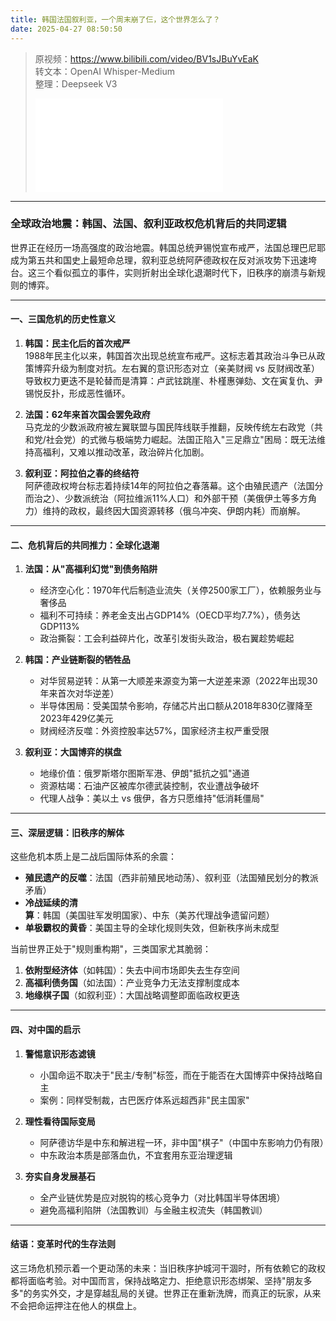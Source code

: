 ```yaml
---
title: 韩国法国叙利亚，一个周末崩了仨，这个世界怎么了？
date: 2025-04-27 08:50:50
---
```


> 原视频：https://www.bilibili.com/video/BV1sJBuYvEaK<br>转文本：OpenAI Whisper-Medium<br>整理：Deepseek V3
>
> <iframe src="//player.bilibili.com/player.html?bvid=BV1sJBuYvEaK&autoplay=0" scrolling="no" border="0" frameborder="no" framespacing="0" allowfullscreen="true"></iframe>

---

### 全球政治地震：韩国、法国、叙利亚政权危机背后的共同逻辑

世界正在经历一场高强度的政治地震。韩国总统尹锡悦宣布戒严，法国总理巴尼耶成为第五共和国史上最短命总理，叙利亚总统阿萨德政权在反对派攻势下迅速垮台。这三个看似孤立的事件，实则折射出全球化退潮时代下，旧秩序的崩溃与新规则的博弈。

---

#### 一、三国危机的历史性意义
1. **韩国：民主化后的首次戒严**  
   1988年民主化以来，韩国首次出现总统宣布戒严。这标志着其政治斗争已从政策博弈升级为制度对抗。左右翼的意识形态对立（亲美财阀 vs 反财阀改革）导致权力更迭不是轮替而是清算：卢武铉跳崖、朴槿惠弹劾、文在寅复仇、尹锡悦反扑，形成恶性循环。

2. **法国：62年来首次国会罢免政府**  
   马克龙的少数派政府被左翼联盟与国民阵线联手推翻，反映传统左右政党（共和党/社会党）的式微与极端势力崛起。法国正陷入"三足鼎立"困局：既无法维持高福利，又难以推动改革，政治碎片化加剧。

3. **叙利亚：阿拉伯之春的终结符**  
   阿萨德政权垮台标志着持续14年的阿拉伯之春落幕。这个由殖民遗产（法国分而治之）、少数派统治（阿拉维派11%人口）和外部干预（美俄伊土等多方角力）维持的政权，最终因大国资源转移（俄乌冲突、伊朗内耗）而崩解。

---

#### 二、危机背后的共同推力：全球化退潮
1. **法国：从"高福利幻觉"到债务陷阱**  
   - 经济空心化：1970年代后制造业流失（关停2500家工厂），依赖服务业与奢侈品  
   - 福利不可持续：养老金支出占GDP14%（OECD平均7.7%），债务达GDP113%  
   - 政治撕裂：工会利益碎片化，改革引发街头政治，极右翼趁势崛起  

2. **韩国：产业链断裂的牺牲品**  
   - 对华贸易逆转：从第一大顺差来源变为第一大逆差来源（2022年出现30年来首次对华逆差）  
   - 半导体困局：受美国禁令影响，存储芯片出口额从2018年830亿骤降至2023年429亿美元  
   - 财阀经济反噬：外资控股率达57%，国家经济主权严重受限  

3. **叙利亚：大国博弈的棋盘**  
   - 地缘价值：俄罗斯塔尔图斯军港、伊朗"抵抗之弧"通道  
   - 资源枯竭：石油产区被库尔德武装控制，农业遭战争破坏  
   - 代理人战争：美以土 vs 俄伊，各方只愿维持"低消耗僵局"  

---

#### 三、深层逻辑：旧秩序的解体
这些危机本质上是二战后国际体系的余震：
- **殖民遗产的反噬**：法国（西非前殖民地动荡）、叙利亚（法国殖民划分的教派矛盾）  
- **冷战延续的清算**：韩国（美国驻军发明国家）、中东（美苏代理战争遗留问题）  
- **单极霸权的黄昏**：美国主导的全球化规则失效，但新秩序尚未成型  

当前世界正处于"规则重构期"，三类国家尤其脆弱：
1. **依附型经济体**（如韩国）：失去中间市场即失去生存空间  
2. **高福利债务国**（如法国）：产业竞争力无法支撑制度成本  
3. **地缘棋子国**（如叙利亚）：大国战略调整即面临政权更迭  

---

#### 四、对中国的启示
1. **警惕意识形态滤镜**  
   - 小国命运不取决于"民主/专制"标签，而在于能否在大国博弈中保持战略自主  
   - 案例：同样受制裁，古巴医疗体系远超西非"民主国家"  

2. **理性看待国际变局**  
   - 阿萨德访华是中东和解进程一环，非中国"棋子"（中国中东影响力仍有限）  
   - 中东政治本质是部落血仇，不宜套用东亚治理逻辑  

3. **夯实自身发展基石**  
   - 全产业链优势是应对脱钩的核心竞争力（对比韩国半导体困境）  
   - 避免高福利陷阱（法国教训）与金融主权流失（韩国教训）  

---

#### 结语：变革时代的生存法则
这三场危机预示着一个更动荡的未来：当旧秩序护城河干涸时，所有依赖它的政权都将面临考验。对中国而言，保持战略定力、拒绝意识形态绑架、坚持"朋友多多"的务实外交，才是穿越乱局的关键。世界正在重新洗牌，而真正的玩家，从来不会把命运押注在他人的棋盘上。